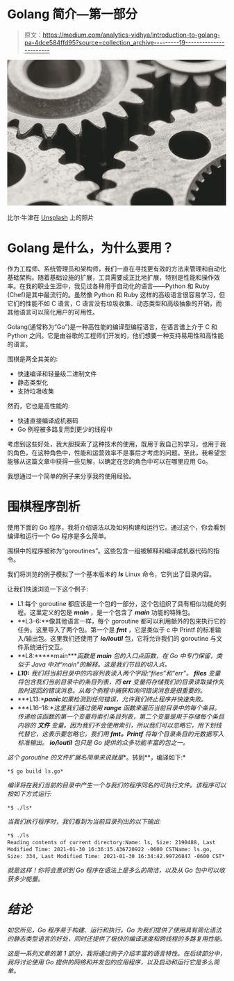 # Golang 简介—第一部分

> 原文：<https://medium.com/analytics-vidhya/introduction-to-golang-pa-4dce584ffd95?source=collection_archive---------19----------------------->

![](img/d666ffabb6e09103e728c38422de22ff.png)

比尔·牛津在 [Unsplash](https://unsplash.com/@bill_oxford) 上的照片

# Golang 是什么，为什么要用？

作为工程师、系统管理员和架构师，我们一直在寻找更有效的方法来管理和自动化基础架构。随着基础设施的扩展，工具需要成正比地扩展，特别是性能和操作效率。在我的职业生涯中，我见过各种用于自动化的语言——Python 和 Ruby (Chef)是其中最流行的。虽然像 Python 和 Ruby 这样的高级语言很容易学习，但它们的性能不如 C 语言，C 语言没有垃圾收集、动态类型和高级抽象的开销，而其他语言可以简化用户的可用性。

Golang(通常称为“Go”)是一种高性能的编译型编程语言，在语言谱上介于 C 和 Python 之间。它是由谷歌的工程师们开发的，他们想要一种支持易用性和高性能的语言。

围棋是两全其美的:

*   快速编译和轻量级二进制文件
*   静态类型化
*   支持垃圾收集

然而，它也是高性能的:

*   快速直接编译成机器码
*   Go 例程被多路复用到更少的线程中

考虑到这些好处，我大胆探索了这种技术的使用，既用于我自己的学习，也用于我的角色，在这种角色中，性能和运营效率不是事后才考虑的问题。至此，我希望您能够从这篇文章中获得一些见解，以确定在您的角色中可以在哪里应用 Go。

我想通过一个简单的例子来分享我的使用经验。

# 围棋程序剖析

使用下面的 Go 程序，我将介绍语法以及如何构建和运行它。通过这个，你会看到编译和运行一个 Go 程序是多么简单。

围棋中的程序被称为“goroutines”。这些包含一组被解释和编译成机器代码的指令。

我们将浏览的例子模拟了一个基本版本的 ***ls*** Linux 命令，它列出了目录内容。

让我们快速浏览一下这个例子:

*   L1:每个 goroutine 都应该是一个包的一部分，这个包组织了具有相似功能的例程。这里定义的包是 ***main*** ，是一个包含了 ***main*** 功能的特殊包。
*   **L3–6:**像其他语言一样，每个 goroutine 都可以利用额外的包来执行它的任务。这里导入了两个包。第一个是 ***fmt*** ，它是类似于 c 中 Printf 的标准输入/输出包。这里我们还使用了 ***io/ioutil*** 包，它将允许我们的 goroutine 与文件系统进行交互。
*   **L8:*****main****函数是 ***main*** 包的入口点函数，在 Go 中专门保留，类似于 Java 中对“main”的解释。这是我们节目的切入点。*
*   ***L10:** 我们将当前目录中的内容列表读入两个字段:“files”和“err”。 ***files*** 变量将包含我们当前目录中的条目列表，而 ***err*** 变量将存储我们的目录读取操作失败时返回的错误消息。从每个例程中捕获和询问错误消息是很重要的。*
*   ***L13:*****panic***如果检测到任何错误，允许我们终止程序并快速失败。*
*   ***L16–18:**这里我们通过使用 ***range*** 函数来遍历当前目录中的每个条目。传递给该函数的第一个变量将索引条目列表，第二个变量是用于存储每个条目内容的 ***文件*** 变量。因为我们不会使用索引，所以我们可以忽略它，用下划线代替它，这表示要忽略它。我们用 ***fmt。Printf*** 将每个目录条目的元数据写入标准输出。 ***io/ioutil*** 包只是 Go 提供的众多功能丰富的包之一。*

*这个 goroutine 的文件扩展名简单来说就是**。转到**，编译如下:*

```
*$ go build ls.go*
```

*编译将在我们当前的目录中产生一个与我们的程序同名的可执行文件。该程序可以按如下方式运行:*

```
*$ ./ls*
```

*当我们执行程序时，我们看到为当前目录列出的以下输出:*

```
*$ ./ls
Reading contents of current directory:Name: ls, Size: 2190488, Last Modified Time: 2021-01-30 16:36:15.436720922 -0600 CSTName: ls.go, Size: 334, Last Modified Time: 2021-01-30 16:34:42.99726847 -0600 CST*
```

*就是这样！你将会意识到 Go 程序在语法上是多么的简洁，以及从 Go 包中可以收获多少能量。*

# ***结论***

*如您所见，Go 程序易于构建、运行和执行。Go 为我们提供了使用具有简化语法的静态类型语言的好处，同时还提供了极快的编译速度和跨线程的多路复用性能。*

*这是一系列文章的第 1 部分，我将通过例子介绍丰富的语言特性。在后续部分中，我将讨论使用 Go 提供的网络和并发包的应用程序，以及启动和运行它是多么简单。*